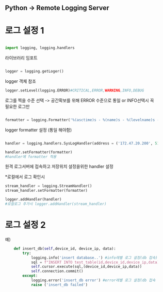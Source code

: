 ## Python -> Remote Logging Server


# 로그 설정 1
```python

import logging, logging.handlers
```
라이브러리 임포트

```python

logger = logging.getLoger()

```
logger 객체 참조 

```python
logger.setLevel(logging.ERROR)#CRITICAL,ERROR,WARNING,INFO,DEBUG

```
로그를 찍을 수준 선택 
-> 공간확보를 위해 ERROR 수준으로 통일 or INFO선택시 꼭 필요한 로그만

```python

formatter = logging.Formatter('%(asctime)s - %(name)s - %(levelname)s - %(message)s')

```
logger formatter 설정 (통일 해야함)


```python

handler = logging.handlers.SysLogHandler(address = ('172.47.20.200', 514), facility = logging.handlers.SysLogHandler.LOG_LOCAl3)

handler.setFormatter(formatter)
#handler에 formatter 적용
```

원격 로그서버에 접속하고 저장위치 설정을위한 handler 설정 

*로컬에서 로그 확인시
```python
stream_handler = logging.StreamHandler()
stream_handler.setFormatter(formatter)

```

```python
logger.addHandler(handler)
#로컬로그 추가시 logger.addHandler(stream_handler)
```

# 로그 설정 2
예)
```python
    def insert_db(self,device_id, device_ip, data):
        try:
            logging.info('insert database..') #info레벨 로그 설정(db 접속)      
            sql = f"INSERT INTO test_table(id,device_id,device_ip,data) VALUES(NULL,%s, %s, %s)"
            self.cursor.execute(sql,(device_id,device_ip,data))
            self.connection.commit()
        except:
            logging.error('insert_db error') #error레벨 로그 설정(db 접속 에러)
            raise ('insert_db failed')
```
